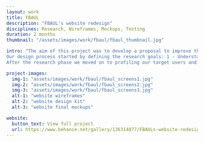 ```yaml
---
layout: work
title: FBAUL
description: "FBAUL's website redesign"
disciplines: Research, Wireframes, Mockups, Testing
duration: 2 months
thumbnail: "/assets/images/work/fbaul/fbaul_thumbnail.jpg"

intro: "The aim of this project was to develop a proposal to improve the website experience for the candidates at the Faculty of Fine Arts of the University of Lisbon (FBAUL). <br>
Our design process started by defining the research goals: 1 - Understand the needs and expectations of the candidates; 2 - Identify strengths and pain points of the current website and the candidates' perceptions of it; 3 - Understand the application process and identify patterns, trends and best practices of several university websites.<br>
After the research phase we moved on to profiling our target users and to develop a new site map. Then we entered the ideation phase (wireframes, mockups, prototype) and finally we tested the new design with users and understood what mistakes we had to fix."

project-images:
  img-1: "assets/images/work/fbaul/fbaul_screens1.jpg"
  img-2: "assets/images/work/fbaul/fbaul_screens2.jpg"
  img-3: "assets/images/work/fbaul/fbaul_screens3.jpg"
  alt-1: "website wireframes"
  alt-2: "website design kit"
  alt-3: "website final mockups"

website:
  button_text: View full project
  url: https://www.behance.net/gallery/136314077/FBAULs-website-redesign-UXUI-Design
---
```


